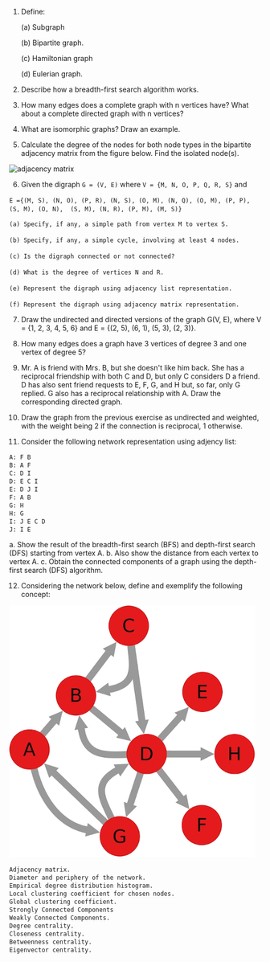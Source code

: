 
1. Define:

	(a) Subgraph
	
	(b) Bipartite graph.
	
	(c) Hamiltonian graph
	
	(d) Eulerian graph.

2. Describe how a breadth-first search algorithm works.

3. How many edges does a complete graph with n vertices have? What about a complete directed graph with n vertices?

4. What are isomorphic graphs? Draw an example.

5. Calculate the degree of the nodes for both node types in the bipartite adjacency matrix from the figure below. Find the isolated node(s).

![adjacency matrix](./img/matrix01.png)

6. Given the digraph `G = (V, E)` where `V = {M, N, O, P, Q, R, S}` and 

`E ={(M, S), (N, O), (P, R), (N, S), (O, M),
	 (N, Q), (O, M), (P, P), (S, M), (O, N), 
	 (S, M), (N, R), (P, M), (M, S)}`

	(a) Specify, if any, a simple path from vertex M to vertex S.

	(b) Specify, if any, a simple cycle, involving at least 4 nodes.

	(c) Is the digraph connected or not connected?

	(d) What is the degree of vertices N and R.

	(e) Represent the digraph using adjacency list representation.

	(f) Represent the digraph using adjacency matrix representation.

7. Draw the undirected and directed versions of the graph G(V, E), where V = {1, 2, 3, 4, 5, 6} and E = {(2, 5), (6, 1), (5, 3), (2, 3)}.

8. How many edges does a graph have 3 vertices of degree 3 and one vertex of degree 5?

9. Mr. A is friend with Mrs. B, but she doesn't like him back. She has a reciprocal friendship with both C and D, but only C considers D a friend. D has also sent friend requests to E, F, G, and H but, so far, only G replied. G also has a reciprocal relationship with A. Draw the corresponding directed graph.

10. Draw the graph from the previous exercise as undirected and weighted, with the weight being 2 if the connection is reciprocal, 1 otherwise.
    
11.  Consider the following network representation using adjency list:

	A: F B 
	B: A F
	C: D I
	D: E C I
	E: D J I
	F: A B
	G: H
	H: G
	I: J E C D
	J: I E
a. Show the result of the breadth-first search (BFS) and depth-first search (DFS) starting from vertex A.
b. Also show the distance from each vertex to vertex A.
c. Obtain the connected components of a graph using the depth-first search (DFS) algorithm.

12. Considering the network below, define and exemplify the following concept:

![network](./img/net01.png)

    Adjacency matrix.
    Diameter and periphery of the network.
    Empirical degree distribution histogram.
    Local clustering coefficient for chosen nodes.
    Global clustering coefficient.
    Strongly Connected Components
    Weakly Connected Components.
    Degree centrality.
    Closeness centrality.
    Betweenness centrality.
    Eigenvector centrality.
